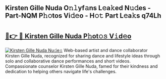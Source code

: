 ## Kirsten Gille Nuda O𝚗𝚕yf𝚊ns L𝚎a𝚔ed N𝚞𝚍es - Part-NQM P𝚑𝚘tos Vi𝚍𝚎o - H𝚘𝚝 Part L𝚎a𝚔s q74Lh

# <h2><a href="http://kf4wveo.oniu.top/?m=Kirsten+Gille+Nuda">🔗👉 🔴 Kirsten Gille Nuda P𝚑ot𝚘𝚜 V𝚒d𝚎o</a></h2>

[![Kirsten Gille Nuda Nu𝚍e𝚜](https://i.imgur.com/0qMVB7G.gif)](http://kf4wveo.oniu.top/?m=Kirsten+Gille+Nuda)
Web-based artist and dance collaborator Kirsten Gille Nuda, recognized for sharing dance and lifestyle ideas through solo and collaborative dance performances and short videos. Compassionate counselor Kirsten Gille Nuda, famed for their kindness and dedication to helping others navigate life's challenges.  
